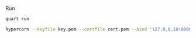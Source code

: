 Run
```sh
quart run
```

```sh
hypercorn --keyfile key.pem --certfile cert.pem --bind '127.0.0.10:8000' app:app
```